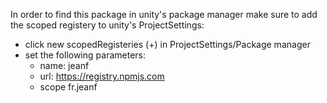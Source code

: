 

In order to find this package in unity's package manager make sure to add the scoped registery to unity's ProjectSettings:
- click new scopedRegisteries (+) in ProjectSettings/Package manager
- set the following parameters:
	- name: jeanf
	- url: https://registry.npmjs.com
	- scope fr.jeanf